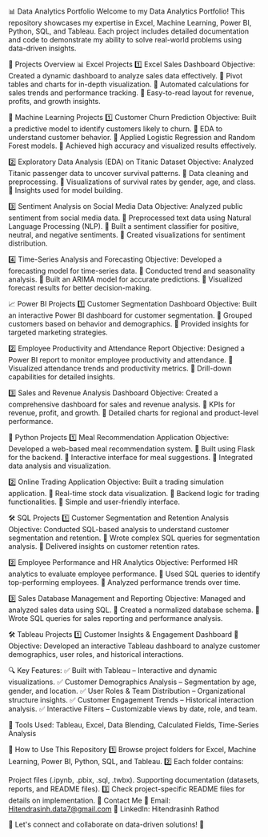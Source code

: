 📊 Data Analytics Portfolio
Welcome to my Data Analytics Portfolio! This repository showcases my expertise in Excel, Machine Learning, Power BI, Python, SQL, and Tableau. Each project includes detailed documentation and code to demonstrate my ability to solve real-world problems using data-driven insights.

📂 Projects Overview
📊 Excel Projects
1️⃣ Excel Sales Dashboard
Objective: Created a dynamic dashboard to analyze sales data effectively.
🔹 Pivot tables and charts for in-depth visualization.
🔹 Automated calculations for sales trends and performance tracking.
🔹 Easy-to-read layout for revenue, profits, and growth insights.

🤖 Machine Learning Projects
1️⃣ Customer Churn Prediction
Objective: Built a predictive model to identify customers likely to churn.
🔹 EDA to understand customer behavior.
🔹 Applied Logistic Regression and Random Forest models.
🔹 Achieved high accuracy and visualized results effectively.

2️⃣ Exploratory Data Analysis (EDA) on Titanic Dataset
Objective: Analyzed Titanic passenger data to uncover survival patterns.
🔹 Data cleaning and preprocessing.
🔹 Visualizations of survival rates by gender, age, and class.
🔹 Insights used for model building.

3️⃣ Sentiment Analysis on Social Media Data
Objective: Analyzed public sentiment from social media data.
🔹 Preprocessed text data using Natural Language Processing (NLP).
🔹 Built a sentiment classifier for positive, neutral, and negative sentiments.
🔹 Created visualizations for sentiment distribution.

4️⃣ Time-Series Analysis and Forecasting
Objective: Developed a forecasting model for time-series data.
🔹 Conducted trend and seasonality analysis.
🔹 Built an ARIMA model for accurate predictions.
🔹 Visualized forecast results for better decision-making.

📈 Power BI Projects
1️⃣ Customer Segmentation Dashboard
Objective: Built an interactive Power BI dashboard for customer segmentation.
🔹 Grouped customers based on behavior and demographics.
🔹 Provided insights for targeted marketing strategies.

2️⃣ Employee Productivity and Attendance Report
Objective: Designed a Power BI report to monitor employee productivity and attendance.
🔹 Visualized attendance trends and productivity metrics.
🔹 Drill-down capabilities for detailed insights.

3️⃣ Sales and Revenue Analysis Dashboard
Objective: Created a comprehensive dashboard for sales and revenue analysis.
🔹 KPIs for revenue, profit, and growth.
🔹 Detailed charts for regional and product-level performance.

🐍 Python Projects
1️⃣ Meal Recommendation Application
Objective: Developed a web-based meal recommendation system.
🔹 Built using Flask for the backend.
🔹 Interactive interface for meal suggestions.
🔹 Integrated data analysis and visualization.

2️⃣ Online Trading Application
Objective: Built a trading simulation application.
🔹 Real-time stock data visualization.
🔹 Backend logic for trading functionalities.
🔹 Simple and user-friendly interface.

🛠️ SQL Projects
1️⃣ Customer Segmentation and Retention Analysis
Objective: Conducted SQL-based analysis to understand customer segmentation and retention.
🔹 Wrote complex SQL queries for segmentation analysis.
🔹 Delivered insights on customer retention rates.

2️⃣ Employee Performance and HR Analytics
Objective: Performed HR analytics to evaluate employee performance.
🔹 Used SQL queries to identify top-performing employees.
🔹 Analyzed performance trends over time.

3️⃣ Sales Database Management and Reporting
Objective: Managed and analyzed sales data using SQL.
🔹 Created a normalized database schema.
🔹 Wrote SQL queries for sales reporting and performance analysis.

🛠️ Tableau Projects
1️⃣ Customer Insights & Engagement Dashboard
📌 Objective: Developed an interactive Tableau dashboard to analyze customer demographics, user roles, and historical interactions.

🔍 Key Features:
✅ Built with Tableau – Interactive and dynamic visualizations.
✅ Customer Demographics Analysis – Segmentation by age, gender, and location.
✅ User Roles & Team Distribution – Organizational structure insights.
✅ Customer Engagement Trends – Historical interaction analysis.
✅ Interactive Filters – Customizable views by date, role, and team.

💾 Tools Used: Tableau, Excel, Data Blending, Calculated Fields, Time-Series Analysis

📂 How to Use This Repository
1️⃣ Browse project folders for Excel, Machine Learning, Power BI, Python, SQL, and Tableau.
2️⃣ Each folder contains:

Project files (.ipynb, .pbix, .sql, .twbx).
Supporting documentation (datasets, reports, and README files).
3️⃣ Check project-specific README files for details on implementation.
📧 Contact Me
💌 Email: Hitendrasinh.data7@gmail.com
🔗 LinkedIn: Hitendrasinh Rathod

🚀 Let's connect and collaborate on data-driven solutions! 🚀
